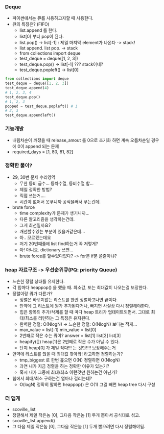 ### Deque
- 파이썬에서는 큐를 사용하고자할 때 사용한다.
- 큐의 특징은? (FIFO)
    - list.append 를 한다.
    - list[0] 부터 pop이 된다.
    - list.pop() -> list[-1] : 제일 마지막 element가 나온다 -> stack!
    - list append. list pop. -> stack
    - from collections import deque
    - test_deque = deque([1, 2, 3])
    - test_deque.pop() -> list[-1] ??? stack이네?
    - test_deque.popleft() -> list[0]
```python
from collections import deque
test_deque = deque([1, 2, 3])
test_deque.append(4)
# 1, 2, 3, 4
test_deque.pop()
# 1, 2, 3
popped = test_deque.popleft() # 1
# 2, 3
test_deque.appendleft()
```
### 기능개발
- 내림차순이 깨졌을 때 release_amout 를 0으로 초기화 하면 계속 오름차순일 경우에 0이 append 되는 문제
- required_days = [1, 80, 81, 82]

### 정확한 풀이?
- 29, 30번 문제 수리영역
    - 무한 등비 급수... 등차수열, 등비수열 합...
    - 제일 정확한 방법?
    - 직접 쓰는거....
    - 시간이 없어서 못푸니까 공식을써서 푸는건데.
- brute force
    - time complexity가 문제가 생기니까...
    - 다른 알고리즘을 생각하는건데.
    - 그게 최선일까요?
    - 개선할수있는 부분이 있을거같은데...
    - 아.. 모르겠는데요
    - 저기 20번째줄에 list find하는거 꼭 저렇게?
    - 아! 아니요. dictionary 쓰면...
    - brute force를 할수있다없다? -> for문 if문 쓸줄아냐?

### heap 자료구조 -> 우선순위큐(PQ: priority Queue)
- 느슨한 정렬 상태를 유지한다.
- 각 힙마다 heappop() 을 했을 때. 최소값, 또는 최대값이 나오는걸 보장한다.
- 정렬이랑 뭐가 다른가?
    - 정렬은 바뀌지않는 리스트를 한번 정렬하고나면 끝이다.
    - 만약에 그 리스트에 뭔가 추가된다거나, 빠지면 사실상 다시 정렬해야한다.
    - 힙은 항목의 추가/삭제를 할 때 마다 heap 트리가 업데이트되면서. 그대로 최대/최소를 리턴하는 그 특징은 유지된다.
    - 완벽한 정렬: O(NlogN) -> 느슨한 정렬: O(NlogN) 보다는 적게...
    - max_value = list[-1] min_value = list[0]
    - 2번째로 작은 수는 뭐야? answer = list[1] list[2] list[3]
    - heapify([]) heap[1]은 2번째로 작은 수가 아닐 수 있다.
    - 단지 heap[0] 가 제일 작다!!! 는 것만!!!! 보장해주는거
- 만약에 리스트를 줬을 때 최대값 찾아라! 라고하면 정렬하는가?
    - tmp_biggest 로 한번 훑으면 O(N) 정렬하면 O(NlogN)
    - 과연 내가 지금 정렬을 하는 정확한 이유가 있는가?
    - 혹시 내가 그중에 최대/최소 이런것만 원하는건 아닌가?
- 힙에서 최대/최소 구하는건 얼마나 걸리는데?
    - O(logN) 정확히 말하면 heappop() 은 O(1) 그걸 빼면 heap tree 다시 구성

### 더 맵게
- scoville_list
- 정렬해서 제일 작은놈 [0], 그다음 작은놈 [1] 두개 뽑아서 공식대로 섞고.
- scoville_list.append()
- 그 다음 제일 작은놈 [0], 그다음 작은놈 [1] 두개 뽑으려면 다시 정렬해야됨.